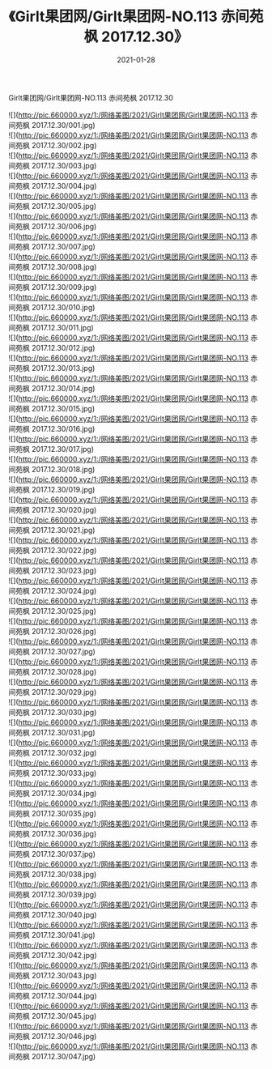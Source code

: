 ﻿---
layout: post
title:  《Girlt果团网/Girlt果团网-NO.113 赤间苑枫 2017.12.30》
date:   2021-01-28
img: http://pic.660000.xyz/1:/网络美图/2021/Girlt果团网/Girlt果团网-NO.113 赤间苑枫 2017.12.30/000.jpg
categories: [美女, 清纯, 唯美]
---

Girlt果团网/Girlt果团网-NO.113 赤间苑枫 2017.12.30

 ![](http://pic.660000.xyz/1:/网络美图/2021/Girlt果团网/Girlt果团网-NO.113 赤间苑枫 2017.12.30/001.jpg) <br>![](http://pic.660000.xyz/1:/网络美图/2021/Girlt果团网/Girlt果团网-NO.113 赤间苑枫 2017.12.30/002.jpg) <br>![](http://pic.660000.xyz/1:/网络美图/2021/Girlt果团网/Girlt果团网-NO.113 赤间苑枫 2017.12.30/003.jpg) <br>![](http://pic.660000.xyz/1:/网络美图/2021/Girlt果团网/Girlt果团网-NO.113 赤间苑枫 2017.12.30/004.jpg) <br>![](http://pic.660000.xyz/1:/网络美图/2021/Girlt果团网/Girlt果团网-NO.113 赤间苑枫 2017.12.30/005.jpg) <br>![](http://pic.660000.xyz/1:/网络美图/2021/Girlt果团网/Girlt果团网-NO.113 赤间苑枫 2017.12.30/006.jpg) <br>![](http://pic.660000.xyz/1:/网络美图/2021/Girlt果团网/Girlt果团网-NO.113 赤间苑枫 2017.12.30/007.jpg) <br>![](http://pic.660000.xyz/1:/网络美图/2021/Girlt果团网/Girlt果团网-NO.113 赤间苑枫 2017.12.30/008.jpg) <br>![](http://pic.660000.xyz/1:/网络美图/2021/Girlt果团网/Girlt果团网-NO.113 赤间苑枫 2017.12.30/009.jpg) <br>![](http://pic.660000.xyz/1:/网络美图/2021/Girlt果团网/Girlt果团网-NO.113 赤间苑枫 2017.12.30/010.jpg) <br>![](http://pic.660000.xyz/1:/网络美图/2021/Girlt果团网/Girlt果团网-NO.113 赤间苑枫 2017.12.30/011.jpg) <br>![](http://pic.660000.xyz/1:/网络美图/2021/Girlt果团网/Girlt果团网-NO.113 赤间苑枫 2017.12.30/012.jpg) <br>![](http://pic.660000.xyz/1:/网络美图/2021/Girlt果团网/Girlt果团网-NO.113 赤间苑枫 2017.12.30/013.jpg) <br>![](http://pic.660000.xyz/1:/网络美图/2021/Girlt果团网/Girlt果团网-NO.113 赤间苑枫 2017.12.30/014.jpg) <br>![](http://pic.660000.xyz/1:/网络美图/2021/Girlt果团网/Girlt果团网-NO.113 赤间苑枫 2017.12.30/015.jpg) <br>![](http://pic.660000.xyz/1:/网络美图/2021/Girlt果团网/Girlt果团网-NO.113 赤间苑枫 2017.12.30/016.jpg) <br>![](http://pic.660000.xyz/1:/网络美图/2021/Girlt果团网/Girlt果团网-NO.113 赤间苑枫 2017.12.30/017.jpg) <br>![](http://pic.660000.xyz/1:/网络美图/2021/Girlt果团网/Girlt果团网-NO.113 赤间苑枫 2017.12.30/018.jpg) <br>![](http://pic.660000.xyz/1:/网络美图/2021/Girlt果团网/Girlt果团网-NO.113 赤间苑枫 2017.12.30/019.jpg) <br>![](http://pic.660000.xyz/1:/网络美图/2021/Girlt果团网/Girlt果团网-NO.113 赤间苑枫 2017.12.30/020.jpg) <br>![](http://pic.660000.xyz/1:/网络美图/2021/Girlt果团网/Girlt果团网-NO.113 赤间苑枫 2017.12.30/021.jpg) <br>![](http://pic.660000.xyz/1:/网络美图/2021/Girlt果团网/Girlt果团网-NO.113 赤间苑枫 2017.12.30/022.jpg) <br>![](http://pic.660000.xyz/1:/网络美图/2021/Girlt果团网/Girlt果团网-NO.113 赤间苑枫 2017.12.30/023.jpg) <br>![](http://pic.660000.xyz/1:/网络美图/2021/Girlt果团网/Girlt果团网-NO.113 赤间苑枫 2017.12.30/024.jpg) <br>![](http://pic.660000.xyz/1:/网络美图/2021/Girlt果团网/Girlt果团网-NO.113 赤间苑枫 2017.12.30/025.jpg) <br>![](http://pic.660000.xyz/1:/网络美图/2021/Girlt果团网/Girlt果团网-NO.113 赤间苑枫 2017.12.30/026.jpg) <br>![](http://pic.660000.xyz/1:/网络美图/2021/Girlt果团网/Girlt果团网-NO.113 赤间苑枫 2017.12.30/027.jpg) <br>![](http://pic.660000.xyz/1:/网络美图/2021/Girlt果团网/Girlt果团网-NO.113 赤间苑枫 2017.12.30/028.jpg) <br>![](http://pic.660000.xyz/1:/网络美图/2021/Girlt果团网/Girlt果团网-NO.113 赤间苑枫 2017.12.30/029.jpg) <br>![](http://pic.660000.xyz/1:/网络美图/2021/Girlt果团网/Girlt果团网-NO.113 赤间苑枫 2017.12.30/030.jpg) <br>![](http://pic.660000.xyz/1:/网络美图/2021/Girlt果团网/Girlt果团网-NO.113 赤间苑枫 2017.12.30/031.jpg) <br>![](http://pic.660000.xyz/1:/网络美图/2021/Girlt果团网/Girlt果团网-NO.113 赤间苑枫 2017.12.30/032.jpg) <br>![](http://pic.660000.xyz/1:/网络美图/2021/Girlt果团网/Girlt果团网-NO.113 赤间苑枫 2017.12.30/033.jpg) <br>![](http://pic.660000.xyz/1:/网络美图/2021/Girlt果团网/Girlt果团网-NO.113 赤间苑枫 2017.12.30/034.jpg) <br>![](http://pic.660000.xyz/1:/网络美图/2021/Girlt果团网/Girlt果团网-NO.113 赤间苑枫 2017.12.30/035.jpg) <br>![](http://pic.660000.xyz/1:/网络美图/2021/Girlt果团网/Girlt果团网-NO.113 赤间苑枫 2017.12.30/036.jpg) <br>![](http://pic.660000.xyz/1:/网络美图/2021/Girlt果团网/Girlt果团网-NO.113 赤间苑枫 2017.12.30/037.jpg) <br>![](http://pic.660000.xyz/1:/网络美图/2021/Girlt果团网/Girlt果团网-NO.113 赤间苑枫 2017.12.30/038.jpg) <br>![](http://pic.660000.xyz/1:/网络美图/2021/Girlt果团网/Girlt果团网-NO.113 赤间苑枫 2017.12.30/039.jpg) <br>![](http://pic.660000.xyz/1:/网络美图/2021/Girlt果团网/Girlt果团网-NO.113 赤间苑枫 2017.12.30/040.jpg) <br>![](http://pic.660000.xyz/1:/网络美图/2021/Girlt果团网/Girlt果团网-NO.113 赤间苑枫 2017.12.30/041.jpg) <br>![](http://pic.660000.xyz/1:/网络美图/2021/Girlt果团网/Girlt果团网-NO.113 赤间苑枫 2017.12.30/042.jpg) <br>![](http://pic.660000.xyz/1:/网络美图/2021/Girlt果团网/Girlt果团网-NO.113 赤间苑枫 2017.12.30/043.jpg) <br>![](http://pic.660000.xyz/1:/网络美图/2021/Girlt果团网/Girlt果团网-NO.113 赤间苑枫 2017.12.30/044.jpg) <br>![](http://pic.660000.xyz/1:/网络美图/2021/Girlt果团网/Girlt果团网-NO.113 赤间苑枫 2017.12.30/045.jpg) <br>![](http://pic.660000.xyz/1:/网络美图/2021/Girlt果团网/Girlt果团网-NO.113 赤间苑枫 2017.12.30/046.jpg) <br>![](http://pic.660000.xyz/1:/网络美图/2021/Girlt果团网/Girlt果团网-NO.113 赤间苑枫 2017.12.30/047.jpg) <br>